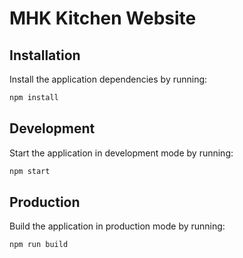 # MHK Kitchen Website

## Installation

Install the application dependencies by running:

```sh
npm install
```

## Development

Start the application in development mode by running:

```sh
npm start
```

## Production

Build the application in production mode by running:

```sh
npm run build
```
